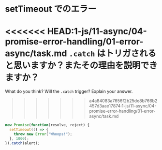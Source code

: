 # setTimeout でのエラー

<<<<<<< HEAD:1-js/11-async/04-promise-error-handling/01-error-async/task.md
`.catch` はトリガされると思いますか？またその理由を説明できますか？
=======
What do you think? Will the `.catch` trigger? Explain your answer.
>>>>>>> a4a84083a7656f2b25de8b766b2457d3aae17874:1-js/11-async/04-promise-error-handling/01-error-async/task.md

```js
new Promise(function(resolve, reject) {
  setTimeout(() => {
    throw new Error("Whoops!");
  }, 1000);
}).catch(alert);
```
